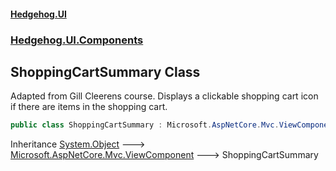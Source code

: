 #### [Hedgehog.UI](index.md 'index')
### [Hedgehog.UI.Components](Hedgehog_UI_Components.md 'Hedgehog.UI.Components')
## ShoppingCartSummary Class
Adapted from Gill Cleerens course. Displays a clickable shopping cart icon if there are items in the shopping cart.  
```csharp
public class ShoppingCartSummary : Microsoft.AspNetCore.Mvc.ViewComponent
```

Inheritance [System.Object](https://docs.microsoft.com/en-us/dotnet/api/System.Object 'System.Object') &#129106; [Microsoft.AspNetCore.Mvc.ViewComponent](https://docs.microsoft.com/en-us/dotnet/api/Microsoft.AspNetCore.Mvc.ViewComponent 'Microsoft.AspNetCore.Mvc.ViewComponent') &#129106; ShoppingCartSummary  
